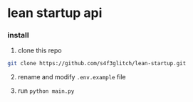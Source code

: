 # lean startup api

### install

1. clone this repo
```sh
git clone https://github.com/s4f3glitch/lean-startup.git
```

2. rename and modify `.env.example` file

3. run `python main.py`
